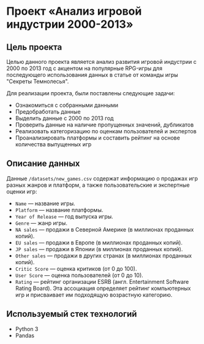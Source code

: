 # Проект «Анализ игровой индустрии 2000-2013»

## Цель проекта
Целью данного проекта является анализ развития игровой индустрии с 2000 по 2013 год с акцентом на популярные RPG-игры для последующего использования данных в статье от команды игры "Секреты Темнолесья".

Для реализации проекта, были поставлены следующие задачи:
- Ознакомиться с собранными данными
- Предобработать данные
- Выделить данные с 2000 по 2013 год
- Проверить данные на наличие пропущенных значений, дубликатов
- Реализовать категоризацию по оценкам пользователей и экспертов
- Проанализировать платформы и составить рейтинг на основе количества выпущенных игр

## Описание данных
Данные `/datasets/new_games.csv` содержат информацию о продажах игр разных жанров и платформ, а также пользовательские и экспертные оценки игр:
- `Name` — название игры.
- `Platform` — название платформы.
- `Year of Release` — год выпуска игры.
- `Genre` — жанр игры.
- `NA sales` — продажи в Северной Америке (в миллионах проданных копий).
- `EU sales` — продажи в Европе (в миллионах проданных копий).
- `JP sales` — продажи в Японии (в миллионах проданных копий).
- `Other sales` — продажи в других странах (в миллионах проданных копий).
- `Critic Score` — оценка критиков (от 0 до 100).
- `User Score` — оценка пользователей (от 0 до 10).
- `Rating` — рейтинг организации ESRB (англ. Entertainment Software Rating Board). Эта ассоциация определяет рейтинг компьютерных игр и присваивает им подходящую возрастную категорию.

## Используемый стек технологий
- Python 3
- Pandas

